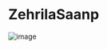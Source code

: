 # ZehrilaSaanp

![image](https://github.com/AaqibSayyed/ZehrilaSaanp/assets/117107887/83fd7552-3f94-4105-a1b8-d146667af1f6)
